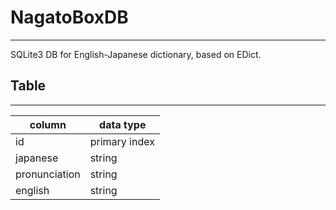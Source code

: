 # NagatoBoxDB

----

SQLite3 DB for English-Japanese dictionary, based on EDict.

## Table

----

column|data type
-|-
id|primary index
japanese|string
pronunciation|string
english|string
